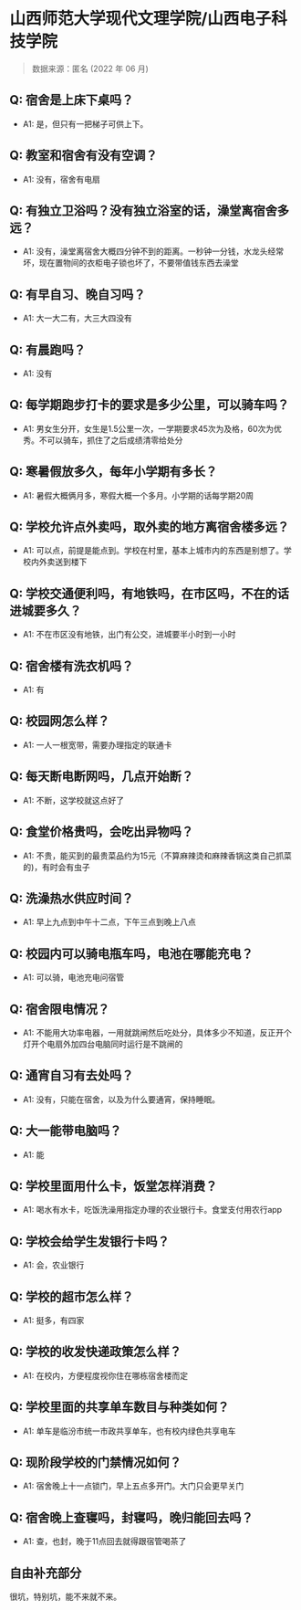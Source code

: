 # 山西师范大学现代文理学院/山西电子科技学院

> 数据来源：匿名 (2022 年 06 月)

## Q: 宿舍是上床下桌吗？

- A1: 是，但只有一把梯子可供上下。

## Q: 教室和宿舍有没有空调？

- A1: 没有，宿舍有电扇

## Q: 有独立卫浴吗？没有独立浴室的话，澡堂离宿舍多远？

- A1: 没有，澡堂离宿舍大概四分钟不到的距离。一秒钟一分钱，水龙头经常坏，现在置物间的衣柜电子锁也坏了，不要带值钱东西去澡堂

## Q: 有早自习、晚自习吗？

- A1: 大一大二有，大三大四没有

## Q: 有晨跑吗？

- A1: 没有

## Q: 每学期跑步打卡的要求是多少公里，可以骑车吗？

- A1: 男女生分开，女生是1.5公里一次，一学期要求45次为及格，60次为优秀。不可以骑车，抓住了之后成绩清零给处分

## Q: 寒暑假放多久，每年小学期有多长？

- A1: 暑假大概俩月多，寒假大概一个多月。小学期的话每学期20周

## Q: 学校允许点外卖吗，取外卖的地方离宿舍楼多远？

- A1: 可以点，前提是能点到。学校在村里，基本上城市内的东西是别想了。学校内外卖送到楼下

## Q: 学校交通便利吗，有地铁吗，在市区吗，不在的话进城要多久？

- A1: 不在市区没有地铁，出门有公交，进城要半小时到一小时

## Q: 宿舍楼有洗衣机吗？

- A1: 有

## Q: 校园网怎么样？

- A1: 一人一根宽带，需要办理指定的联通卡

## Q: 每天断电断网吗，几点开始断？

- A1: 不断，这学校就这点好了

## Q: 食堂价格贵吗，会吃出异物吗？

- A1: 不贵，能买到的最贵菜品约为15元（不算麻辣烫和麻辣香锅这类自己抓菜的)，有时会有虫子

## Q: 洗澡热水供应时间？

- A1: 早上九点到中午十二点，下午三点到晚上八点

## Q: 校园内可以骑电瓶车吗，电池在哪能充电？

- A1: 可以骑，电池充电问宿管

## Q: 宿舍限电情况？

- A1: 不能用大功率电器，一用就跳闸然后吃处分，具体多少不知道，反正开个灯开个电扇外加四台电脑同时运行是不跳闸的

## Q: 通宵自习有去处吗？

- A1: 没有，只能在宿舍，以及为什么要通宵，保持睡眠。

## Q: 大一能带电脑吗？

- A1: 能

## Q: 学校里面用什么卡，饭堂怎样消费？

- A1: 喝水有水卡，吃饭洗澡用指定办理的农业银行卡。食堂支付用农行app

## Q: 学校会给学生发银行卡吗？

- A1: 会，农业银行

## Q: 学校的超市怎么样？

- A1: 挺多，有四家

## Q: 学校的收发快递政策怎么样？

- A1: 在校内，方便程度视你住在哪栋宿舍楼而定

## Q: 学校里面的共享单车数目与种类如何？

- A1: 单车是临汾市统一市政共享单车，也有校内绿色共享电车

## Q: 现阶段学校的门禁情况如何？

- A1: 宿舍晚上十一点锁门，早上五点多开门。大门只会更早关门

## Q: 宿舍晚上查寝吗，封寝吗，晚归能回去吗？

- A1: 查，也封，晚于11点回去就得跟宿管喝茶了

## 自由补充部分

很坑，特别坑，能不来就不来。